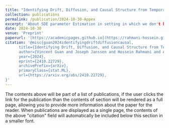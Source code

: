 ```yaml
---
title: "Identifying Drift, Diffusion, and Causal Structure from Temporal Snapshots"
collection: publications
permalink: /publication/2024-10-30-Appex
excerpt: 'About SDE parameter Estimation in setting in which we don't have trajectories.'
date: 2024-10-30
venue: 'Preprint'
paperurl: '[https://academicpages.github.io](https://rahmani-hossein.github.io/files/Appex.pdf)'
citation: '@misc{guan2024identifyingdriftdiffusioncausal,
      title={Identifying Drift, Diffusion, and Causal Structure from Temporal Snapshots}, 
      author={Vincent Guan and Joseph Janssen and Hossein Rahmani and Andrew Warren and Stephen Zhang and Elina Robeva and Geoffrey Schiebinger},
      year={2024},
      eprint={2410.22729},
      archivePrefix={arXiv},
      primaryClass={stat.ML},
      url={https://arxiv.org/abs/2410.22729}, 
}'
---
```


The contents above will be part of a list of publications, if the user clicks the link for the publication than the contents of section will be rendered as a full page, allowing you to provide more information about the paper for the reader. When publications are displayed as a single page, the contents of the above "citation" field will automatically be included below this section in a smaller font.
